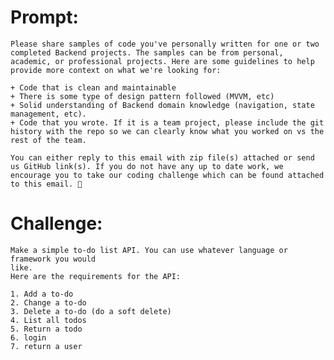 # Prompt:

    Please share samples of code you've personally written for one or two completed Backend projects. The samples can be from personal, academic, or professional projects. Here are some guidelines to help provide more context on what we're looking for:

    + Code that is clean and maintainable
    + There is some type of design pattern followed (MVVM, etc)
    + Solid understanding of Backend domain knowledge (navigation, state management, etc).
    + Code that you wrote. If it is a team project, please include the git history with the repo so we can clearly know what you worked on vs the rest of the team.

    You can either reply to this email with zip file(s) attached or send us GitHub link(s). If you do not have any up to date work, we encourage you to take our coding challenge which can be found attached to this email. 🦖

# Challenge:

    Make a simple to-do list API. You can use whatever language or framework you would
    like.
    Here are the requirements for the API:

    1. Add a to-do
    2. Change a to-do
    3. Delete a to-do (do a soft delete)
    4. List all todos
    5. Return a todo
    6. login
    7. return a user
